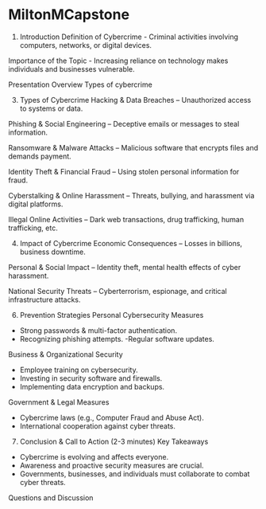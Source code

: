 # MiltonMCapstone

1. Introduction
Definition of Cybercrime -
  Criminal activities involving computers, networks, or digital devices.

Importance of the Topic -
  Increasing reliance on technology makes individuals and businesses vulnerable.

Presentation Overview
      Types of cybercrime

3. Types of Cybercrime 
  Hacking & Data Breaches – Unauthorized access to systems or data.

  Phishing & Social Engineering – Deceptive emails or messages to steal information.

  Ransomware & Malware Attacks – Malicious software that encrypts files and demands payment.

  Identity Theft & Financial Fraud – Using stolen personal information for fraud.

  Cyberstalking & Online Harassment – Threats, bullying, and harassment via digital platforms.

  Illegal Online Activities – Dark web transactions, drug trafficking, human trafficking, etc.

4. Impact of Cybercrime 
Economic Consequences – Losses in billions, business downtime.

Personal & Social Impact – Identity theft, mental health effects of cyber harassment.

National Security Threats – Cyberterrorism, espionage, and critical infrastructure attacks.

6. Prevention Strategies 
Personal Cybersecurity Measures 
- Strong passwords & multi-factor authentication.
- Recognizing phishing attempts.
-Regular software updates.

Business & Organizational Security
  - Employee training on cybersecurity.
  - Investing in security software and firewalls.
  - Implementing data encryption and backups.
    
Government & Legal Measures
  - Cybercrime laws (e.g., Computer Fraud and Abuse Act).
  - International cooperation against cyber threats.

7. Conclusion & Call to Action (2-3 minutes)
Key Takeaways
  - Cybercrime is evolving and affects everyone.
  - Awareness and proactive security measures are crucial.
  - Governments, businesses, and individuals must collaborate to combat cyber threats.
    
Questions and Discussion
